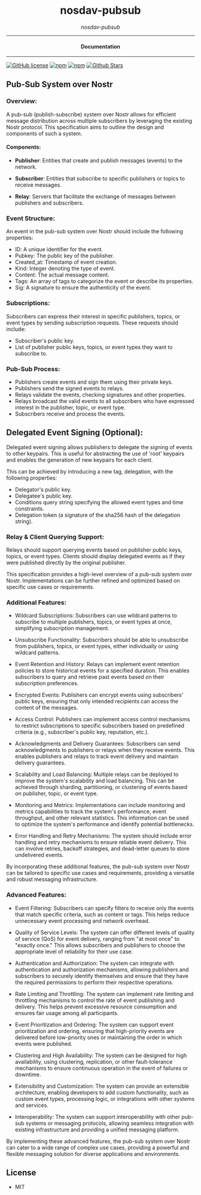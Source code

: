 

<div align="center">  
  <h1>nosdav-pubsub</h1>
</div>

<div align="center">  
<i>nosdav-pubsub</i>
</div>

---

<div align="center">
<h4>Documentation</h4>
</div>

---

[![GitHub license](https://img.shields.io/badge/license-MIT-blue.svg)](https://github.com/nosdav/nosdav-pubsub/blob/gh-pages/LICENSE)
[![npm](https://img.shields.io/npm/v/nosdav-pubsub)](https://npmjs.com/package/nosdav-pubsub)
[![npm](https://img.shields.io/npm/dw/nosdav-pubsub.svg)](https://npmjs.com/package/nosdav-pubsub)
[![Github Stars](https://img.shields.io/github/stars/nosdav/nosdav-pubsub.svg)](https://github.com/nosdav/nosdav-pubsub/)

##  Pub-Sub System over Nostr

### Overview:

A pub-sub (publish-subscribe) system over Nostr allows for efficient message distribution across multiple subscribers by leveraging the existing Nostr protocol. This specification aims to outline the design and components of such a system.

#### Components:

- **Publisher**: Entities that create and publish messages (events) to the network.

- **Subscriber**: Entities that subscribe to specific publishers or topics to receive messages.

- **Relay**: Servers that facilitate the exchange of messages between publishers and subscribers.


### Event Structure:

An event in the pub-sub system over Nostr should include the following properties:

-    ID: A unique identifier for the event.
-    Pubkey: The public key of the publisher.
-    Created_at: Timestamp of event creation.
-    Kind: Integer denoting the type of event.
-    Content: The actual message content.
-    Tags: An array of tags to categorize the event or describe its properties.
-    Sig: A signature to ensure the authenticity of the event.

### Subscriptions:

Subscribers can express their interest in specific publishers, topics, or event types by sending subscription requests. These requests should include:

-    Subscriber's public key.
-    List of publisher public keys, topics, or event types they want to subscribe to.

### Pub-Sub Process:

-    Publishers create events and sign them using their private keys.
-    Publishers send the signed events to relays.
-    Relays validate the events, checking signatures and other properties.
-    Relays broadcast the valid events to all subscribers who have expressed interest in the publisher, topic, or event type.
-    Subscribers receive and process the events.

## Delegated Event Signing (Optional):

Delegated event signing allows publishers to delegate the signing of events to other keypairs. This is useful for abstracting the use of 'root' keypairs and enables the generation of new keypairs for each client.

This can be achieved by introducing a new tag, delegation, with the following properties:

-    Delegator's public key.
-    Delegatee's public key.
-    Conditions query string specifying the allowed event types and time constraints.
-    Delegation token (a signature of the sha256 hash of the delegation string).

### Relay & Client Querying Support:

Relays should support querying events based on publisher public keys, topics, or event types. Clients should display delegated events as if they were published directly by the original publisher.

This specification provides a high-level overview of a pub-sub system over Nostr. Implementations can be further refined and optimized based on specific use cases or requirements.


### Additional Features:

-    Wildcard Subscriptions: Subscribers can use wildcard patterns to subscribe to multiple publishers, topics, or event types at once, simplifying subscription management.

-    Unsubscribe Functionality: Subscribers should be able to unsubscribe from publishers, topics, or event types, either individually or using wildcard patterns.

-    Event Retention and History: Relays can implement event retention policies to store historical events for a specified duration. This enables subscribers to query and retrieve past events based on their subscription preferences.

-    Encrypted Events: Publishers can encrypt events using subscribers' public keys, ensuring that only intended recipients can access the content of the messages.

-    Access Control: Publishers can implement access control mechanisms to restrict subscriptions to specific subscribers based on predefined criteria (e.g., subscriber's public key, reputation, etc.).

-    Acknowledgments and Delivery Guarantees: Subscribers can send acknowledgments to publishers or relays when they receive events. This enables publishers and relays to track event delivery and maintain delivery guarantees.

-    Scalability and Load Balancing: Multiple relays can be deployed to improve the system's scalability and load balancing. This can be achieved through sharding, partitioning, or clustering of events based on publisher, topic, or event type.

-    Monitoring and Metrics: Implementations can include monitoring and metrics capabilities to track the system's performance, event throughput, and other relevant statistics. This information can be used to optimize the system's performance and identify potential bottlenecks.

-    Error Handling and Retry Mechanisms: The system should include error handling and retry mechanisms to ensure reliable event delivery. This can involve retries, backoff strategies, and dead-letter queues to store undelivered events.

By incorporating these additional features, the pub-sub system over Nostr can be tailored to specific use cases and requirements, providing a versatile and robust messaging infrastructure.

### Advanced Features:

-    Event Filtering: Subscribers can specify filters to receive only the events that match specific criteria, such as content or tags. This helps reduce unnecessary event processing and network overhead.

-    Quality of Service Levels: The system can offer different levels of quality of service (QoS) for event delivery, ranging from "at most once" to "exactly once." This allows subscribers and publishers to choose the appropriate level of reliability for their use case.

-    Authentication and Authorization: The system can integrate with authentication and authorization mechanisms, allowing publishers and subscribers to securely identify themselves and ensure that they have the required permissions to perform their respective operations.

-    Rate Limiting and Throttling: The system can implement rate limiting and throttling mechanisms to control the rate of event publishing and delivery. This helps prevent excessive resource consumption and ensures fair usage among all participants.

-    Event Prioritization and Ordering: The system can support event prioritization and ordering, ensuring that high-priority events are delivered before low-priority ones or maintaining the order in which events were published.

-    Clustering and High Availability: The system can be designed for high availability, using clustering, replication, or other fault-tolerance mechanisms to ensure continuous operation in the event of failures or downtime.

-    Extensibility and Customization: The system can provide an extensible architecture, enabling developers to add custom functionality, such as custom event types, processing logic, or integrations with other systems and services.

-    Interoperability: The system can support interoperability with other pub-sub systems or messaging protocols, allowing seamless integration with existing infrastructure and providing a unified messaging platform.

By implementing these advanced features, the pub-sub system over Nostr can cater to a wide range of complex use cases, providing a powerful and flexible messaging solution for diverse applications and environments.



## License

- MIT
